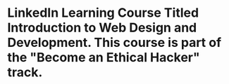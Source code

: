 # LinkedIn Learning Course Titled Introduction to Web Design and Development. This course is part of the "Become an Ethical Hacker" track.
